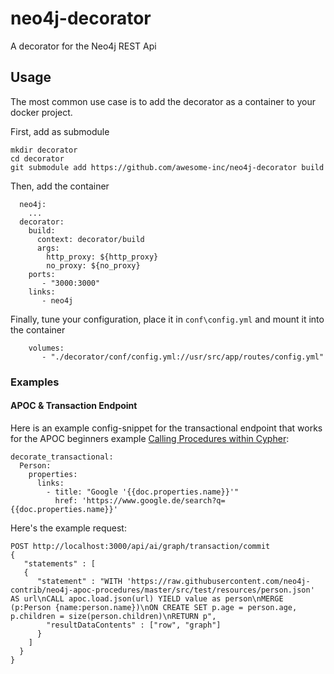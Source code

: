 # neo4j-decorator

A decorator for the Neo4j REST Api

## Usage

The most common use case is to add the decorator as a container to your docker project.

First, add as submodule

    mkdir decorator
    cd decorator
    git submodule add https://github.com/awesome-inc/neo4j-decorator build

Then, add the container

	  neo4j:
        ...
	  decorator:
		build:
		  context: decorator/build
		  args:
		    http_proxy: ${http_proxy}
		    no_proxy: ${no_proxy}
		ports:
		   - "3000:3000"
		links:
		   - neo4j

Finally, tune your configuration, place it in `conf\config.yml` and mount it into the container

		volumes:
		   - "./decorator/conf/config.yml://usr/src/app/routes/config.yml"

### Examples

#### APOC & Transaction Endpoint

Here is an example config-snippet for the transactional endpoint that works for the APOC beginners example [Calling Procedures within Cypher](https://neo4j-contrib.github.io/neo4j-apoc-procedures/#_calling_procedures_within_cypher):

    decorate_transactional:
      Person:
        properties:
          links:
            - title: "Google '{{doc.properties.name}}'"
              href: 'https://www.google.de/search?q={{doc.properties.name}}'

Here's the example request:

    POST http://localhost:3000/api/ai/graph/transaction/commit
    {
       "statements" : [
       {
          "statement" : "WITH 'https://raw.githubusercontent.com/neo4j-contrib/neo4j-apoc-procedures/master/src/test/resources/person.json' AS url\nCALL apoc.load.json(url) YIELD value as person\nMERGE (p:Person {name:person.name})\nON CREATE SET p.age = person.age, p.children = size(person.children)\nRETURN p",
            "resultDataContents" : ["row", "graph"]
          } 
        ]
      }
    }

